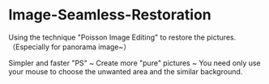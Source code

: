 # Image-Seamless-Restoration

Using the technique "Poisson Image Editing" to restore the pictures.（Especially for panorama image~）


Simpler and faster "PS" ~
Create more "pure" pictures ~
You need only use your mouse to choose the unwanted area and the similar background.
